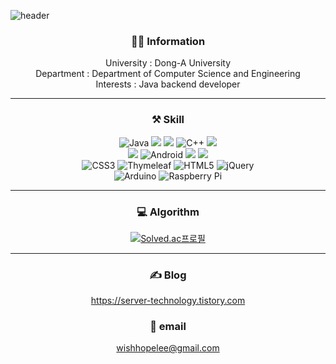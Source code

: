 ![header](https://capsule-render.vercel.app/api?type=slice&color=auto&height=300&section=header&text=w1shope&fontColor=ffffff&fontSize=90&fontAlign=75&fontAlignY=35)
<div align="center">

### 💁🏻 Information
University : Dong-A University
<br>
Department : Department of Computer Science and Engineering
<br>
Interests : Java backend developer
___

### ⚒️ Skill 
![Java](https://img.shields.io/badge/java-%23ED8B00.svg?style=for-the-badge&logo=openjdk&logoColor=white) <img src="https://img.shields.io/badge/JavaScript-F7DF1E?style=for-the-badge&logo=JavaScript&logoColor=white"> <img src="https://img.shields.io/badge/Kotlin-7F52FF?style=for-the-badge&logo=Kotlin&logoColor=white"> ![C++](https://img.shields.io/badge/c++-%2300599C.svg?style=for-the-badge&logo=c%2B%2B&logoColor=white)  <img src="https://img.shields.io/badge/python-3776AB?style=for-the-badge&logo=Python&logoColor=white"> 
<br>
<img src="https://img.shields.io/badge/Spring-6DB33F?style=for-the-badge&logo=Spring&logoColor=white">  ![Android](https://img.shields.io/badge/Android-3DDC84?style=for-the-badge&logo=android&logoColor=white) <img src="https://img.shields.io/badge/MySQL-4479A1?style=for-the-badge&logo=MySQL&logoColor=white"> <img src="https://img.shields.io/badge/Git-F05032?style=for-the-badge&logo=Git&logoColor=white"> 
<br>
![CSS3](https://img.shields.io/badge/css3-%231572B6.svg?style=for-the-badge&logo=css3&logoColor=white) ![Thymeleaf](https://img.shields.io/badge/Thymeleaf-%23005C0F.svg?style=for-the-badge&logo=Thymeleaf&logoColor=white) ![HTML5](https://img.shields.io/badge/html5-%23E34F26.svg?style=for-the-badge&logo=html5&logoColor=white) ![jQuery](https://img.shields.io/badge/jquery-%230769AD.svg?style=for-the-badge&logo=jquery&logoColor=white)
<br>
![Arduino](https://img.shields.io/badge/-Arduino-00979D?style=for-the-badge&logo=Arduino&logoColor=white) ![Raspberry Pi](https://img.shields.io/badge/-RaspberryPi-C51A4A?style=for-the-badge&logo=Raspberry-Pi)

___

### 💻 Algorithm
[![Solved.ac프로필](http://mazassumnida.wtf/api/v2/generate_badge?boj=wishhope)](https://solved.ac/wishhope)
___

### ✍️ Blog
https://server-technology.tistory.com

### 📧 email  
wishhopelee@gmail.com
</div>
